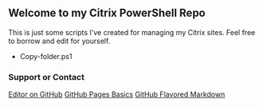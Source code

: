 ## Welcome to my Citrix PowerShell Repo

This is just some scripts I've created for managing my Citrix sites. Feel free to borrow and edit for yourself.

- Copy-folder.ps1


### Support or Contact
[Editor on GitHub](https://github.com/cdfranck/CitrixPS/edit/master/README.md)
[GitHub Pages Basics](https://help.github.com/categories/github-pages-basics/)
[GitHub Flavored Markdown](https://guides.github.com/features/mastering-markdown/)
